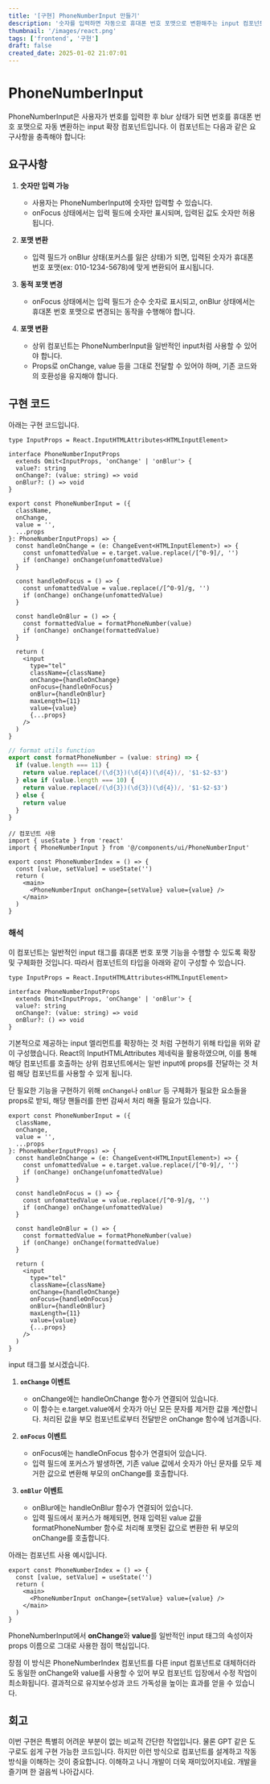 ```yaml
---
title: '[구현] PhoneNumberInput 만들기'
description: '숫자를 입력하면 자동으로 휴대폰 번호 포맷으로 변환해주는 input 컴포넌트를 만들어봅니다.'
thumbnail: '/images/react.png'
tags: ['frontend', '구현']
draft: false
created_date: 2025-01-02 21:07:01
---
```


# PhoneNumberInput

PhoneNumberInput은 사용자가 번호를 입력한 후 blur 상태가 되면 번호를 휴대폰 번호 포맷으로 자동 변환하는 input 확장 컴포넌트입니다. 이 컴포넌트는 다음과 같은 요구사항을 충족해야 합니다:

## 요구사항

1. **숫자만 입력 가능**

   - 사용자는 PhoneNumberInput에 숫자만 입력할 수 있습니다.
   - onFocus 상태에서는 입력 필드에 숫자만 표시되며, 입력된 값도 숫자만 허용됩니다.

2. **포맷 변환**

   - 입력 필드가 onBlur 상태(포커스를 잃은 상태)가 되면, 입력된 숫자가 휴대폰 번호 포맷(ex: 010-1234-5678)에 맞게 변환되어 표시됩니다.

3. **동적 포맷 변경**

   - onFocus 상태에서는 입력 필드가 순수 숫자로 표시되고, onBlur 상태에서는 휴대폰 번호 포맷으로 변경되는 동작을 수행해야 합니다.

4. **포맷 변환**

   - 상위 컴포넌트는 PhoneNumberInput을 일반적인 input처럼 사용할 수 있어야 합니다.
   - Props로 onChange, value 등을 그대로 전달할 수 있어야 하며, 기존 코드와의 호환성을 유지해야 합니다.

## 구현 코드

아래는 구현 코드입니다.

```tsx
type InputProps = React.InputHTMLAttributes<HTMLInputElement>

interface PhoneNumberInputProps
  extends Omit<InputProps, 'onChange' | 'onBlur'> {
  value?: string
  onChange?: (value: string) => void
  onBlur?: () => void
}

export const PhoneNumberInput = ({
  className,
  onChange,
  value = '',
  ...props
}: PhoneNumberInputProps) => {
  const handleOnChange = (e: ChangeEvent<HTMLInputElement>) => {
    const unfomattedValue = e.target.value.replace(/[^0-9]/, '')
    if (onChange) onChange(unfomattedValue)
  }

  const handleOnFocus = () => {
    const unfomattedValue = value.replace(/[^0-9]/g, '')
    if (onChange) onChange(unfomattedValue)
  }

  const handleOnBlur = () => {
    const formattedValue = formatPhoneNumber(value)
    if (onChange) onChange(formattedValue)
  }

  return (
    <input
      type="tel"
      className={className}
      onChange={handleOnChange}
      onFocus={handleOnFocus}
      onBlur={handleOnBlur}
      maxLength={11}
      value={value}
      {...props}
    />
  )
}
```

```ts
// format utils function
export const formatPhoneNumber = (value: string) => {
  if (value.length === 11) {
    return value.replace(/(\d{3})(\d{4})(\d{4})/, '$1-$2-$3')
  } else if (value.length === 10) {
    return value.replace(/(\d{3})(\d{3})(\d{4})/, '$1-$2-$3')
  } else {
    return value
  }
}
```

```tsx
// 컴포넌트 사용
import { useState } from 'react'
import { PhoneNumberInput } from '@/components/ui/PhoneNumberInput'

export const PhoneNumberIndex = () => {
  const [value, setValue] = useState('')
  return (
    <main>
      <PhoneNumberInput onChange={setValue} value={value} />
    </main>
  )
}
```

### 해석

이 컴포넌트는 일반적인 input 태그를 휴대폰 번호 포맷 기능을 수행할 수 있도록 확장 및 구체화한 것입니다. 따라서 컴포넌트의 타입을 아래와 같이 구성할 수 있습니다.

```tsx
type InputProps = React.InputHTMLAttributes<HTMLInputElement>

interface PhoneNumberInputProps
  extends Omit<InputProps, 'onChange' | 'onBlur'> {
  value?: string
  onChange?: (value: string) => void
  onBlur?: () => void
}
```

기본적으로 제공하는 input 엘리먼트를 확장하는 것 처럼 구현하기 위해 타입을 위와 같이 구성했습니다. React의 InputHTMLAttributes 제네릭을 활용하였으며, 이를 통해 해당 컴포넌트를 호출하는 상위 컴포넌트에서는 일반 input에 props를 전달하는 것 처럼 해당 컴포넌트를 사용할 수 있게 됩니다.

단 필요한 기능을 구현하기 위해 `onChange`나 `onBlur` 등 구체화가 필요한 요소들을 props로 받되, 해당 핸들러를 한번 감싸서 처리 해줄 필요가 있습니다.

```tsx
export const PhoneNumberInput = ({
  className,
  onChange,
  value = '',
  ...props
}: PhoneNumberInputProps) => {
  const handleOnChange = (e: ChangeEvent<HTMLInputElement>) => {
    const unfomattedValue = e.target.value.replace(/[^0-9]/, '')
    if (onChange) onChange(unfomattedValue)
  }

  const handleOnFocus = () => {
    const unfomattedValue = value.replace(/[^0-9]/g, '')
    if (onChange) onChange(unfomattedValue)
  }

  const handleOnBlur = () => {
    const formattedValue = formatPhoneNumber(value)
    if (onChange) onChange(formattedValue)
  }

  return (
    <input
      type="tel"
      className={className}
      onChange={handleOnChange}
      onFocus={handleOnFocus}
      onBlur={handleOnBlur}
      maxLength={11}
      value={value}
      {...props}
    />
  )
}
```

input 태그를 보시겠습니다.

1.  **`onChange` 이벤트**

    - onChange에는 handleOnChange 함수가 연결되어 있습니다.
    - 이 함수는 e.target.value에서 숫자가 아닌 모든 문자를 제거한 값을 계산합니다. 처리된 값을 부모 컴포넌트로부터 전달받은 onChange 함수에 넘겨줍니다.

2.  **`onFocus` 이벤트**

    - onFocus에는 handleOnFocus 함수가 연결되어 있습니다.
    - 입력 필드에 포커스가 발생하면, 기존 value 값에서 숫자가 아닌 문자를 모두 제거한 값으로 변환해 부모의 onChange를 호출합니다.

3.  **`onBlur` 이벤트**

    - onBlur에는 handleOnBlur 함수가 연결되어 있습니다.
    - 입력 필드에서 포커스가 해제되면, 현재 입력된 value 값을 formatPhoneNumber 함수로 처리해 포맷된 값으로 변환한 뒤 부모의 onChange를 호출합니다.

아래는 컴포넌트 사용 예시입니다.

```tsx
export const PhoneNumberIndex = () => {
  const [value, setValue] = useState('')
  return (
    <main>
      <PhoneNumberInput onChange={setValue} value={value} />
    </main>
  )
}
```

PhoneNumberInput에서 **onChange**와 **value**를 일반적인 input 태그의 속성이자 props 이름으로 그대로 사용한 점이 핵심입니다.

장점
이 방식은 PhoneNumberIndex 컴포넌트를 다른 input 컴포넌트로 대체하더라도 동일한 onChange와 value를 사용할 수 있어 부모 컴포넌트 입장에서 수정 작업이 최소화됩니다. 결과적으로 유지보수성과 코드 가독성을 높이는 효과를 얻을 수 있습니다.

## 회고

이번 구현은 특별히 어려운 부분이 없는 비교적 간단한 작업입니다. 물론 GPT 같은 도구로도 쉽게 구현 가능한 코드입니다. 하지만 이런 방식으로 컴포넌트를 설계하고 작동 방식을 이해하는 것이 중요합니다. 이해하고 나니 개발이 더욱 재미있어지네요. 개발을 즐기며 한 걸음씩 나아갑시다.
